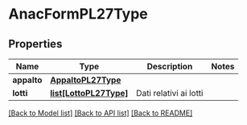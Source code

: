 # AnacFormPL27Type

## Properties
Name | Type | Description | Notes
------------ | ------------- | ------------- | -------------
**appalto** | [**AppaltoPL27Type**](AppaltoPL27Type.md) |  | 
**lotti** | [**list[LottoPL27Type]**](LottoPL27Type.md) | Dati relativi ai lotti | 

[[Back to Model list]](../README.md#documentation-for-models) [[Back to API list]](../README.md#documentation-for-api-endpoints) [[Back to README]](../README.md)

